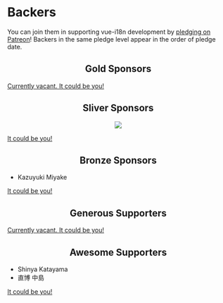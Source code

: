 # Backers

You can join them in supporting vue-i18n development by [pledging on Patreon](https://www.patreon.com/kazupon)! Backers in the same pledge level appear in the order of pledge date.

<h2 align="center">Gold Sponsors</h2>

[Currently vacant. It could be you!](https://www.patreon.com/bePatron?c=1597144&patAmt=500.0)

<h2 align="center">Sliver Sponsors</h2>

<p align="center">
  <a href="https://www.codeandweb.com/babeledit?utm_campaign=vue-i18n-2019-01" target="_blank">
    <img src="https://raw.githubusercontent.com/kazupon/vue-i18n/dev/vuepress/.vuepress/public/patrons/babeledit.png">
  </a>
</p>

[It could be you!](https://www.patreon.com/bePatron?c=1597144&patAmt=250.0)

<h2 align="center">Bronze Sponsors</h2>

- Kazuyuki Miyake

[It could be you!](https://www.patreon.com/bePatron?c=1597144&patAmt=100.0)

<h2 align="center">Generous Supporters</h2>

[Currently vacant. It could be you!](https://www.patreon.com/bePatron?c=1597144&patAmt=50.0)

<h2 align="center">Awesome Supporters</h2>

- Shinya Katayama
- 直博 中島

[It could be you!](https://www.patreon.com/bePatron?c=1597144&patAmt=20.0)
